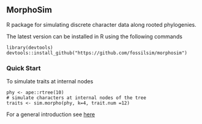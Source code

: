 ## MorphoSim 

R package for simulating discrete character data along rooted phylogenies. 

The latest version  can be installed in R using the following commands

    library(devtools)
    devtools::install_github("https://github.com/fossilsim/morphosim")
    
    
### Quick Start 
To simulate traits at internal nodes 

```
phy <- ape::rtree(10)
# simulate characters at internal nodes of the tree
traits <- sim.morpho(phy, k=4, trait.num =12)
```

For a general introduction see [here](https://github.com/fossilsim/morphosim/blob/main/intro.html)


